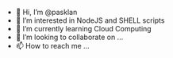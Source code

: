 - 👋 Hi, I’m @pasklan
- 👀 I’m interested in NodeJS and SHELL scripts
- 🌱 I’m currently learning Cloud Computing
- 💞️ I’m looking to collaborate on ...
- 📫 How to reach me ...

<!---
pasklan/pasklan is a ✨ special ✨ repository because its `README.md` (this file) appears on your GitHub profile.
You can click the Preview link to take a look at your changes.
--->

